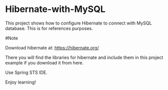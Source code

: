 # Hibernate-with-MySQL
This project shows how to configure Hibernate to connect with MySQL database. This is for references purposes. 

#Note 

Download hibernate at: https://hibernate.org/

There you will find the libraries for hibernate and include them in this project example if you download it from here. 

Use Spring STS IDE. 

Enjoy learning! 
